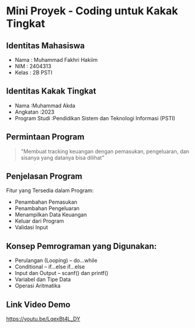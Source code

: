# Mini Proyek - Coding untuk Kakak Tingkat

## Identitas Mahasiswa
- Nama  : Muhammad Fakhri Hakiim
- NIM   : 2404313
- Kelas : 2B PSTI

## Identitas Kakak Tingkat
- Nama           :Muhammad Akda
- Angkatan       :2023
- Program Studi  :Pendidikan Sistem dan Teknologi Informasi (PSTI)

## Permintaan Program
> "Membuat tracking keuangan dengan pemasukan, pengeluaran, dan sisanya yang datanya bisa dilihat"

## Penjelasan Program
Fitur yang Tersedia dalam Program:
- Penambahan Pemasukan
- Penambahan Pengeluaran
- Menampilkan Data Keuangan
- Keluar dari Program
- Validasi Input

## Konsep Pemrograman yang Digunakan:
- Perulangan (Looping) – do...while
- Conditional – if...else if...else
- Input dan Output – scanf() dan printf()
- Variabel dan Tipe Data
- Operasi Aritmatika

## Link Video Demo
https://youtu.be/LqexBt4L_DY
